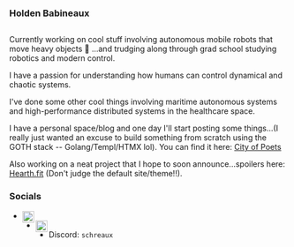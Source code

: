 ### Holden Babineaux 

##
Currently working on cool stuff involving autonomous mobile robots that move heavy objects 🤘 ...and trudging along through grad school studying robotics and modern control.

I have a passion for understanding how humans can control dynamical and chaotic systems.

I've done some other cool things involving maritime autonomous systems and high-performance distributed systems in the healthcare space.

I have a personal space/blog and one day I'll start posting some things...(I really just wanted an excuse to build something from scratch using the GOTH stack -- Golang/Templ/HTMX lol).
You can find it here: <a href="https://holdenb.com">City of Poets</a>

Also working on a neat project that I hope to soon announce...spoilers here: <a href="https://hearth.fit">Hearth.fit</a> (Don't judge the default site/theme!!).

### Socials

* <a href="https://x.com/HoldenBabineaux">
    <img align="left" alt="Holden Babineaux | X" width="21px" src="https://raw.githubusercontent.com/anuraghazra/anuraghazra/master/assets/twitter.svg" />
  </a>
* <a href="https://www.linkedin.com/in/holden-babineaux/">
    <img align="left" alt="Holden Babineaux | LinkedIn" width="21px" src="https://github.com/esduran/esduran/blob/master/assets/LI-In-Bug.png" />
  </a>
* Discord: `schreaux`
  
